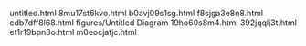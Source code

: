 untitled.html
8mu17st6kvo.html
b0avj09s1sg.html
f8sjga3e8n8.html
cdb7dff8l68.html
figures/Untitled Diagram
19ho60s8m4.html
392jqqlj3t.html
et1r19bpn8o.html
m0eocjatjc.html